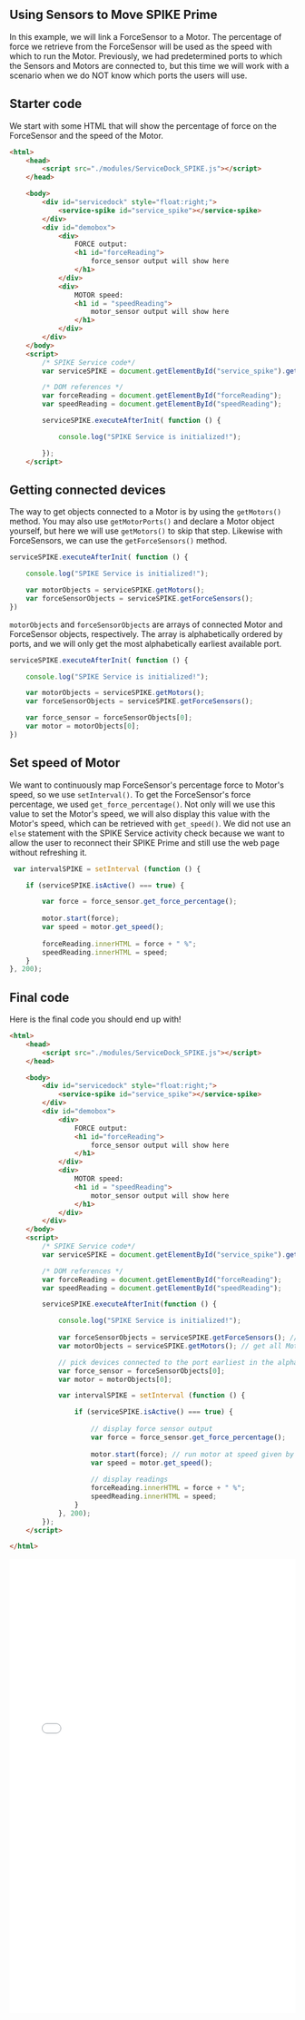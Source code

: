## Using Sensors to Move SPIKE Prime
In this example, we will link a ForceSensor to a Motor. The percentage of force we retrieve from the ForceSensor will be used as the speed with which to run the Motor. Previously, we had predetermined ports to which the Sensors and Motors are connected to, but this time we will work with a scenario when we do NOT know which ports the users will use.

## Starter code
We start with some HTML that will show the percentage of force on the ForceSensor and the speed of the Motor.
```html
<html>
    <head>
        <script src="./modules/ServiceDock_SPIKE.js"></script>
    </head>

    <body>
        <div id="servicedock" style="float:right;">
            <service-spike id="service_spike"></service-spike>
        </div>
        <div id="demobox">
            <div>
                FORCE output:
                <h1 id="forceReading">
                    force_sensor output will show here
                </h1>
            </div>
            <div>
                MOTOR speed:
                <h1 id = "speedReading">
                    motor_sensor output will show here
                </h1>
            </div>
        </div>
    </body>
    <script>
        /* SPIKE Service code*/
        var serviceSPIKE = document.getElementById("service_spike").getService();

        /* DOM references */
        var forceReading = document.getElementById("forceReading");
        var speedReading = document.getElementById("speedReading");

        serviceSPIKE.executeAfterInit( function () {

            console.log("SPIKE Service is initialized!");

        });
    </script>
```

## Getting connected devices
The way to get objects connected to a Motor is by using the `getMotors()` method. You may also use `getMotorPorts()` and declare a Motor object yourself, but here we will use `getMotors()` to skip that step. Likewise with ForceSensors, we can use the `getForceSensors()` method. 

```javascript
serviceSPIKE.executeAfterInit( function () {

    console.log("SPIKE Service is initialized!");

    var motorObjects = serviceSPIKE.getMotors();
    var forceSensorObjects = serviceSPIKE.getForceSensors();
})
```

`motorObjects` and `forceSensorObjects` are arrays of connected Motor and ForceSensor objects, respectively. The array is alphabetically ordered by ports, and we will only get the most alphabetically earliest available port.

```javascript
serviceSPIKE.executeAfterInit( function () {

    console.log("SPIKE Service is initialized!");

    var motorObjects = serviceSPIKE.getMotors();
    var forceSensorObjects = serviceSPIKE.getForceSensors(); 

    var force_sensor = forceSensorObjects[0];
    var motor = motorObjects[0];
})
```

## Set speed of Motor

We want to continuously map ForceSensor's percentage force to Motor's speed, so we use `setInterval()`. To get the ForceSensor's force percentage, we used `get_force_percentage()`. Not only will we use this value to set the Motor's speed, we will also display this value with the Motor's speed, which can be retrieved with `get_speed()`. We did not use an `else` statement with the SPIKE Service activity check because we want to allow the user to reconnect their SPIKE Prime and still use the web page without refreshing it.

```javascript
 var intervalSPIKE = setInterval (function () {

    if (serviceSPIKE.isActive() === true) {

        var force = force_sensor.get_force_percentage();
        
        motor.start(force);
        var speed = motor.get_speed();
        
        forceReading.innerHTML = force + " %";
        speedReading.innerHTML = speed;
    }
}, 200);
```

## Final code
Here is the final code you should end up with! 

```html
<html>
    <head>
        <script src="./modules/ServiceDock_SPIKE.js"></script>
    </head>

    <body>
        <div id="servicedock" style="float:right;">
            <service-spike id="service_spike"></service-spike>
        </div>
        <div id="demobox">
            <div>
                FORCE output:
                <h1 id="forceReading">
                    force_sensor output will show here
                </h1>
            </div>
            <div>
                MOTOR speed:
                <h1 id = "speedReading">
                    motor_sensor output will show here
                </h1>
            </div>
        </div>
    </body>
    <script>
        /* SPIKE Service code*/
        var serviceSPIKE = document.getElementById("service_spike").getService();

        /* DOM references */
        var forceReading = document.getElementById("forceReading");
        var speedReading = document.getElementById("speedReading");

        serviceSPIKE.executeAfterInit(function () {

            console.log("SPIKE Service is initialized!");
        
            var forceSensorObjects = serviceSPIKE.getForceSensors(); // get all ForceSensors connected to SPIKE Prime
            var motorObjects = serviceSPIKE.getMotors(); // get all Motors connected to SPIKE Prime

            // pick devices connected to the port earliest in the alphabet
            var force_sensor = forceSensorObjects[0];
            var motor = motorObjects[0];

            var intervalSPIKE = setInterval (function () {

                if (serviceSPIKE.isActive() === true) {
                    
                    // display force sensor output
                    var force = force_sensor.get_force_percentage();
                    
                    motor.start(force); // run motor at speed given by the force_sensor's percentage output
                    var speed = motor.get_speed();
                    
                    // display readings
                    forceReading.innerHTML = force + " %";
                    speedReading.innerHTML = speed;
                }
            }, 200);
        });
    </script>

</html>
```



<iframe id="example-result" width="100%" height="800" frameborder="0" src="servicedock_forceToMotor.html"></iframe>